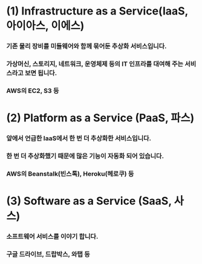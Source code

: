 # (1) Infrastructure as a Service(IaaS, 아이아스, 이에스)
### 기존 물리 장비를 미들웨어와 함께 묶어둔 추상화 서비스입니다. 
### 가상머신, 스토리지, 네트워크, 운영체제 등의 IT 인프라를 대여해 주는 서비스라고 보면 됩니다. 
### AWS의 EC2, S3 등

# (2) Platform as a Service (PaaS, 파스)
### 앞에서 언급한 IaaS에서 한 번 더 추상화한 서비스입니다. 
### 한 번 더 추상화했기 때문에 많은 기능이 자동화 되어 있습니다. 
### AWS의 Beanstalk(빈스톡), Heroku(헤로쿠) 등

# (3) Software as a Service (SaaS, 사스)
### 소프트웨어 서비스를 이야기 합니다. 
### 구글 드라이브, 드랍박스, 와탭 등
